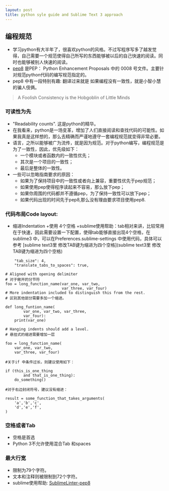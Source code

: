 ```yaml
---
layout: post
title: python syle guide and Sublime Text 3 approach 
---
```

    

## 编程规范
- 学习python有大半年了，很喜欢python的风格。不过写程序写多了越发觉得，自己需要一个规范使得自己所写的东西能够被以后的自己快速的阅读。同时也能够被别人快速的阅读。
- [pep8](https://www.python.org/dev/peps/pep-0008/#introduction) 是PEP： Python Enhancement Proposals 中的 0008 号文件。主要针对规范python代码的编写规范指定的。
- pep8 中有一段特别有趣: 翻译过来就是 如果编程没有一致性，就是小智小慧的骗人伎俩。

> A Foolish Consistency is the Hobgoblin of Little Minds

### 可读性为先
- "Readability counts". 这是python的精华。
- 在我看来，python是一场变革，增加了人们直接阅读和查找代码的可能性。如果我真是这样想的，那么去精确而严谨地遵守一套编程规范就变得非常必要。
- 语言，之所以能够被广为流传，就是因为规范。对于python编写，编程规范是为了一致性，因此，优先级如下：
	+ 一个模块或者函数内的一致性优先；
	+ 其次是一个项目的一致性；
	+ 最后是整体的一致性。 
- 一些可以忽略指南要求的原因：
	+ 如果为了保持项目中的一致性或者向上兼容，重要性优先于pep规范；
	+ 如果使用pep使得程序读起来不容易，那么放下pep；
	+ 如果你周围的代码都并不遵循pep，为了保持一致性可以放下pep；
	+ 如果代码出现的时间先于pep8,那么没有理由要求项目使用pep8.


### 代码布局Code layout:
- 缩进Indentation
	+使用 4个空格
    +sublime使用帮助：tab相对来讲，比较常用在于快速，因此需要设置一下配置，使得tab能够直接出现4个空格，在sublime3 中，可以在Preferences.sublime-settings 中使用代码，具体可以参考 [sublime text3里 修改TAB键为缩进为四个空格](sublime text3里 修改TAB键为缩进为四个空格)

```
    "tab_size": 4,
    "translate_tabs_to_spaces": true,
```


```
# Aligned with opening delimiter
# 对于敞开的分节符
foo = long_function_name(var_one, var_two,
						 var_three, var_four)
# More indentation included to distinguish this from the rest.
# 区别其他部分需要多加一个缩进。

def long_funtion_name(
        var_one, var_two, var_three,
        var_four):
    print(var_one)

# Hanging indents should add a level.
# 悬挂式的缩进需要增加一层

foo = long_function_name(
    var_one, var_two,
    var_three, var_four)

#关于if 中条件过长，则建议使用如下：

if (this_is_one_thing
		and that_is_one_thing):
	do_something()

#对于右边封闭符号，建议没有缩进：

result = some_function_that_takes_arguments(
	'a','b','c',
	'd','e','f',
)
```

### 空格或者Tab
- 空格是首选
- Python 3不允许使用混合Tab 和spaces

### 最大行宽
- 限制为79个字符。
- 文本和注释则被限制到72个字符。
- sublime使用帮助: [SublimeLinter-pep8](https://packagecontrol.io/packages/SublimeLinter-pep8)



